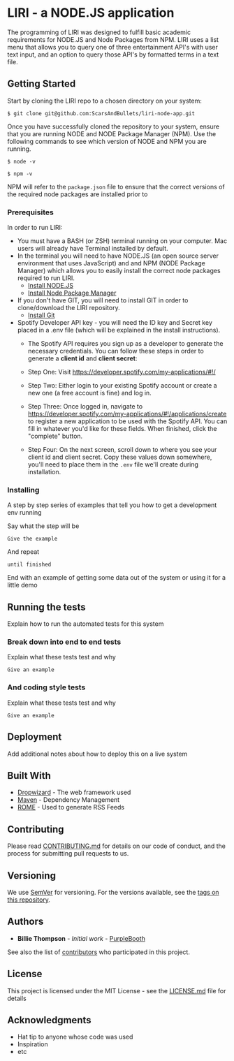 # LIRI - a NODE.JS application

The programming of LIRI was designed to fulfill basic academic requirements for NODE.JS and Node Packages from NPM. LIRI uses a list menu that allows you to query one of three entertainment API's with user text input, and an option to query those API's by formatted terms in a text file.

## Getting Started

Start by cloning the LIRI repo to a chosen directory on your system:
```
$ git clone git@github.com:ScarsAndBullets/liri-node-app.git
```
Once you have successfully cloned the repository to your system, ensure that you are running NODE and NODE Package Manager (NPM). Use the following commands to see which version of NODE and NPM you are running.
```
$ node -v
```
```
$ npm -v
```
NPM will refer to the `package.json` file to ensure that the correct versions of the required node packages are installed prior to

### Prerequisites

In order to run LIRI:
*  You must have a BASH (or ZSH) terminal running on your computer. Mac users will already have Terminal installed by default.
*  In the terminal you will need to have NODE.JS (an open source server environment that uses JavaScript) and and NPM (NODE Package Manager) which allows you to easily install the correct node packages required to run LIRI.
    * [Install NODE.JS](https://nodejs.org/en/download/package-manager/#macos)
    * [Install Node Package Manager](https://www.npmjs.com/get-npm)
*   If you don't have GIT, you will need to install GIT in order to clone/download the LIRI repository.
    * [Install Git](https://git-scm.com/book/en/v2/Getting-Started-Installing-Git)
* Spotify Developer API key - you will need the ID key and Secret key placed in a .env file (which will be explained in the install instructions).
    * The Spotify API requires you sign up as a developer to generate the necessary credentials. You can follow these steps in order to generate a **client id** and **client secret**:

    * Step One: Visit <https://developer.spotify.com/my-applications/#!/>

    * Step Two: Either login to your existing Spotify account or create a new one (a free account is fine) and log in.

    * Step Three: Once logged in, navigate to <https://developer.spotify.com/my-applications/#!/applications/create> to register a new application to be used with the Spotify API. You can fill in whatever you'd like for these fields. When finished, click the "complete" button.

    * Step Four: On the next screen, scroll down to where you see your client id and client secret. Copy these values down somewhere, you'll need to place them in the `.env` file we'll create during installation.

### Installing

A step by step series of examples that tell you how to get a development env running

Say what the step will be

```
Give the example
```

And repeat

```
until finished
```

End with an example of getting some data out of the system or using it for a little demo

## Running the tests

Explain how to run the automated tests for this system

### Break down into end to end tests

Explain what these tests test and why

```
Give an example
```

### And coding style tests

Explain what these tests test and why

```
Give an example
```

## Deployment

Add additional notes about how to deploy this on a live system

## Built With

-   [Dropwizard](http://www.dropwizard.io/1.0.2/docs/) - The web framework used
-   [Maven](https://maven.apache.org/) - Dependency Management
-   [ROME](https://rometools.github.io/rome/) - Used to generate RSS Feeds

## Contributing

Please read [CONTRIBUTING.md](https://gist.github.com/PurpleBooth/b24679402957c63ec426) for details on our code of conduct, and the process for submitting pull requests to us.

## Versioning

We use [SemVer](http://semver.org/) for versioning. For the versions available, see the [tags on this repository](https://github.com/your/project/tags).

## Authors

-   **Billie Thompson** - _Initial work_ - [PurpleBooth](https://github.com/PurpleBooth)

See also the list of [contributors](https://github.com/your/project/contributors) who participated in this project.

## License

This project is licensed under the MIT License - see the [LICENSE.md](LICENSE.md) file for details

## Acknowledgments

-   Hat tip to anyone whose code was used
-   Inspiration
-   etc
